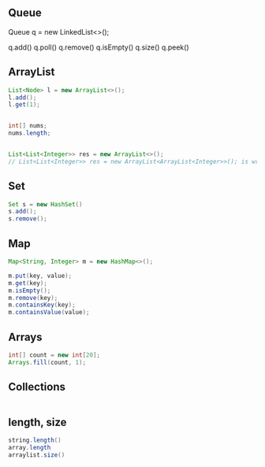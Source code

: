 ## Queue

Queue<Node> q = new LinkedList<>();

q.add()
q.poll()
q.remove()
q.isEmpty()
q.size()
q.peek()


## ArrayList
```java
List<Node> l = new ArrayList<>();
l.add();
l.get(1);


int[] nums;
nums.length;


List<List<Integer>> res = new ArrayList<>();
// List<List<Integer>> res = new ArrayList<ArrayList<Integer>>(); is wrong
```

## Set

```Java
Set s = new HashSet()
s.add();
s.remove();
```


## Map

```java
Map<String, Integer> m = new HashMap<>();

m.put(key, value);
m.get(key);
m.isEmpty();
m.remove(key);
m.containsKey(key);
m.containsValue(value);
```

## Arrays

```java
int[] count = new int[20];
Arrays.fill(count, 1);
```

## Collections
```java

```

## length, size

```Java
string.length()
array.length
arraylist.size()
```
